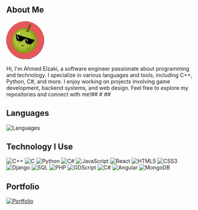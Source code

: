 ## About Me

<img src="https://github.com/Ahmed-Elzaki/Ahmed-Elzaki/blob/main/logo.png" alt="Ahmed Elzaki" width="100" />

Hi, I'm Ahmed Elzaki, a software engineer passionate about programming and technology. I specialize in various languages and tools, including C++, Python, C#, and more. I enjoy working on projects involving game development, backend systems, and web design. Feel free to explore my repositories and connect with me!## # ## 

## Languages 
![Languages](https://github-readme-stats.vercel.app/api/top-langs/?username=Ahmed-Elzaki&layout=compact&hide=html,css&theme=radical)

## Technology I Use


![C++](https://img.shields.io/badge/C%2B%2B-00599C?style=for-the-badge&logo=c%2B%2B&logoColor=white)
![C](https://img.shields.io/badge/C-00599C?style=for-the-badge&logo=c&logoColor=white)
![Python](https://img.shields.io/badge/Python-306998?style=for-the-badge&logo=python&logoColor=white)
![C#](https://img.shields.io/badge/C%23-239120?style=for-the-badge&logo=c-sharp&logoColor=white)
![JavaScript](https://img.shields.io/badge/JavaScript-F7DF1C?style=for-the-badge&logo=javascript&logoColor=black)
![React](https://img.shields.io/badge/React-61DAFB?style=for-the-badge&logo=react&logoColor=black)
![HTML5](https://img.shields.io/badge/HTML5-E34F26?style=for-the-badge&logo=html5&logoColor=white)
![CSS3](https://img.shields.io/badge/CSS3-1572B6?style=for-the-badge&logo=css3&logoColor=white)
![Django](https://img.shields.io/badge/Django-092E20?style=for-the-badge&logo=django&logoColor=white)
![SQL](https://img.shields.io/badge/SQL-003B57?style=for-the-badge&logo=postgresql&logoColor=white)
![PHP](https://img.shields.io/badge/PHP-777BB4?style=for-the-badge&logo=php&logoColor=white)
![GDScript](https://img.shields.io/badge/GDScript-2F2F2F?style=for-the-badge&logo=godot&logoColor=white)
![C#](https://img.shields.io/badge/C%23-239120?style=for-the-badge&logo=c-sharp&logoColor=white)
![Angular](https://img.shields.io/badge/Angular-DD0031?style=for-the-badge&logo=angular&logoColor=white)
![MongoDB](https://img.shields.io/badge/MongoDB-47A248?style=for-the-badge&logo=mongodb&logoColor=white)


## Portfolio

[![Portfolio](https://img.shields.io/badge/Portfolio-000000?style=for-the-badge&logo=github&logoColor=white)](https://ahmed-elzaki.github.io/sd/)
